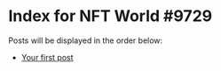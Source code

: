 # Index for NFT World #9729
Posts will be displayed in the order below:

- [Your first post](./001-first.md)

